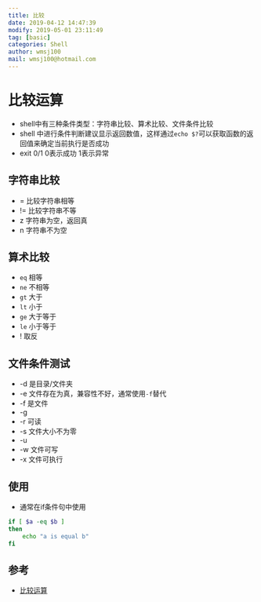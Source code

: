 ```yaml
---
title: 比较
date: 2019-04-12 14:47:39	
modify: 2019-05-01 23:11:49	 
tag: [basic]
categories: Shell 
author: wmsj100
mail: wmsj100@hotmail.com
---
```


# 比较运算
- shell中有三种条件类型：字符串比较、算术比较、文件条件比较
- shell 中进行条件判断建议显示返回数值，这样通过`echo $?`可以获取函数的返回值来确定当前执行是否成功
- exit 0/1 0表示成功 1表示异常

## 字符串比较
- = 比较字符串相等
- != 比较字符串不等
- z 字符串为空，返回真
- n 字符串不为空

## 算术比较
- `eq` 相等
- `ne` 不相等
- `gt` 大于
- `lt` 小于
- `ge` 大于等于
- `le` 小于等于
- ! 取反

## 文件条件测试
- -d 是目录/文件夹
- -e 文件存在为真，兼容性不好，通常使用`-f`替代
- -f 是文件
- -g 
- -r 可读
- -s 文件大小不为零
- -u 
- -w 文件可写
- -x 文件可执行

## 使用
- 通常在if条件句中使用
```sh
if [ $a -eq $b ]
then
	echo "a is equal b"
fi
```

## 参考
- [比较运算](http://c.biancheng.net/cpp/view/2736.html)

